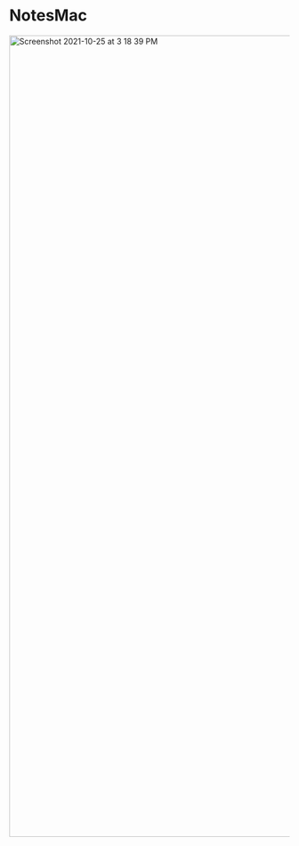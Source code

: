 # NotesMac



<img width="1440" alt="Screenshot 2021-10-25 at 3 18 39 PM" src="https://user-images.githubusercontent.com/35461226/138681027-bddf51f6-eb23-4425-ba4b-5d23d43f0dc6.png">

